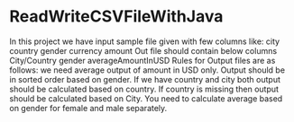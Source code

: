 # ReadWriteCSVFileWithJava
In this project we have input sample file given with few columns like: 
   city  country  gender  currency amount
Out file should contain below columns
  City/Country  gender  averageAmountInUSD
  Rules for Output files are as follows:
    we need average output of amount in USD only.
    Output should be in sorted order based on gender.
    If we have country and city both output should be calculated based on country.
    If country is missing then output should be calculated based on City.
    You need to calculate average based on gender for female and male separately.
  
